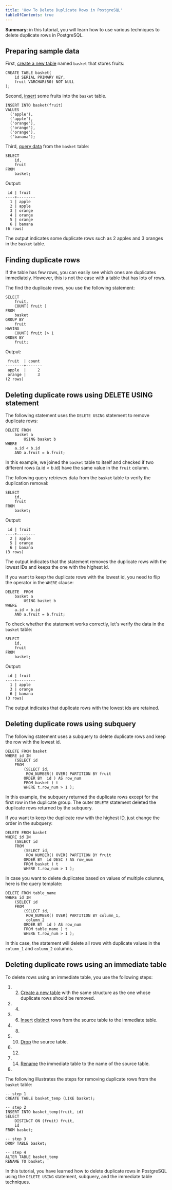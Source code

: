 ```yaml
---
title: 'How To Delete Duplicate Rows in PostgreSQL'
tableOfContents: true
---
```


**Summary**: in this tutorial, you will learn how to use various techniques to delete duplicate rows in PostgreSQL.



## Preparing sample data



First, [create a new table](/docs/postgresql/postgresql-create-table) named `basket` that stores fruits:



```
CREATE TABLE basket(
    id SERIAL PRIMARY KEY,
    fruit VARCHAR(50) NOT NULL
);
```



Second, [insert](/docs/postgresql/postgresql-insert) some fruits into the `basket` table.



```
INSERT INTO basket(fruit)
VALUES
  ('apple'),
  ('apple'),
  ('orange'),
  ('orange'),
  ('orange'),
  ('banana');
```



Third, [query data](/docs/postgresql/postgresql-select) from the `basket` table:



```
SELECT
    id,
    fruit
FROM
    basket;
```



Output:



```
 id | fruit
----+--------
  1 | apple
  2 | apple
  3 | orange
  4 | orange
  5 | orange
  6 | banana
(6 rows)
```



The output indicates some duplicate rows such as 2 apples and 3 oranges in the `basket` table.



## Finding duplicate rows



If the table has few rows, you can easily see which ones are duplicates immediately. However, this is not the case with a table that has lots of rows.



The find the duplicate rows, you use the following statement:



```
SELECT
    fruit,
    COUNT( fruit )
FROM
    basket
GROUP BY
    fruit
HAVING
    COUNT( fruit )> 1
ORDER BY
    fruit;
```



Output:



```
 fruit  | count
--------+-------
 apple  |     2
 orange |     3
(2 rows)
```



## Deleting duplicate rows using DELETE USING statement



The following statement uses the `DELETE USING` statement to remove duplicate rows:



```
DELETE FROM
    basket a
        USING basket b
WHERE
    a.id < b.id
    AND a.fruit = b.fruit;
```



In this example, we joined the `basket` table to itself and checked if two different rows (a.id &lt; b.id) have the same value in the `fruit` column.



The following query retrieves data from the `basket` table to verify the duplication removal:



```
SELECT
	id,
	fruit
FROM
	basket;
```



Output:



```
 id | fruit
----+--------
  2 | apple
  5 | orange
  6 | banana
(3 rows)
```



The output indicates that the statement removes the duplicate rows with the lowest IDs and keeps the one with the highest id.



If you want to keep the duplicate rows with the lowest id, you need to flip the operator in the `WHERE` clause:



```
DELETE  FROM
    basket a
        USING basket b
WHERE
    a.id > b.id
    AND a.fruit = b.fruit;
```



To check whether the statement works correctly, let's verify the data in the `basket` table:



```
SELECT
    id,
    fruit
FROM
    basket;
```



Output:



```
 id | fruit
----+--------
  1 | apple
  3 | orange
  6 | banana
(3 rows)
```



The output indicates that duplicate rows with the lowest ids are retained.



## Deleting duplicate rows using subquery



The following statement uses a subquery to delete duplicate rows and keep the row with the lowest id.



```
DELETE FROM basket
WHERE id IN
    (SELECT id
    FROM
        (SELECT id,
         ROW_NUMBER() OVER( PARTITION BY fruit
        ORDER BY  id ) AS row_num
        FROM basket ) t
        WHERE t.row_num > 1 );
```



In this example, the subquery returned the duplicate rows except for the first row in the duplicate group. The outer `DELETE` statement deleted the duplicate rows returned by the subquery.



If you want to keep the duplicate row with the highest ID, just change the order in the subquery:



```
DELETE FROM basket
WHERE id IN
    (SELECT id
    FROM
        (SELECT id,
         ROW_NUMBER() OVER( PARTITION BY fruit
        ORDER BY  id DESC ) AS row_num
        FROM basket ) t
        WHERE t.row_num > 1 );
```



In case you want to delete duplicates based on values of multiple columns, here is the query template:



```
DELETE FROM table_name
WHERE id IN
    (SELECT id
    FROM
        (SELECT id,
         ROW_NUMBER() OVER( PARTITION BY column_1,
         column_2
        ORDER BY  id ) AS row_num
        FROM table_name ) t
        WHERE t.row_num > 1 );
```



In this case, the statement will delete all rows with duplicate values in the `column_1` and `column_2` columns.



## Deleting duplicate rows using an immediate table



To delete rows using an immediate table, you use the following steps:



1. 2. [Create a new table](/docs/postgresql/postgresql-create-table) with the same structure as the one whose duplicate rows should be removed.
3. 4.
5. 6. [Insert](/docs/postgresql/postgresql-insert/) [distinct](https://www.postgresqltutorial.com/postgresql-tutorial/postgresql-select-distinct) rows from the source table to the immediate table.
7. 8.
9. 10. [Drop](/docs/postgresql/postgresql-drop-table) the source table.
11. 12.
13. 14. [Rename](/docs/postgresql/postgresql-rename-table) the immediate table to the name of the source table.
15. 


The following illustrates the steps for removing duplicate rows from the `basket` table:



```
-- step 1
CREATE TABLE basket_temp (LIKE basket);

-- step 2
INSERT INTO basket_temp(fruit, id)
SELECT
    DISTINCT ON (fruit) fruit,
    id
FROM basket;

-- step 3
DROP TABLE basket;

-- step 4
ALTER TABLE basket_temp
RENAME TO basket;
```



In this tutorial, you have learned how to delete duplicate rows in PostgreSQL using the `DELETE USING` statement, subquery, and the immediate table techniques.

